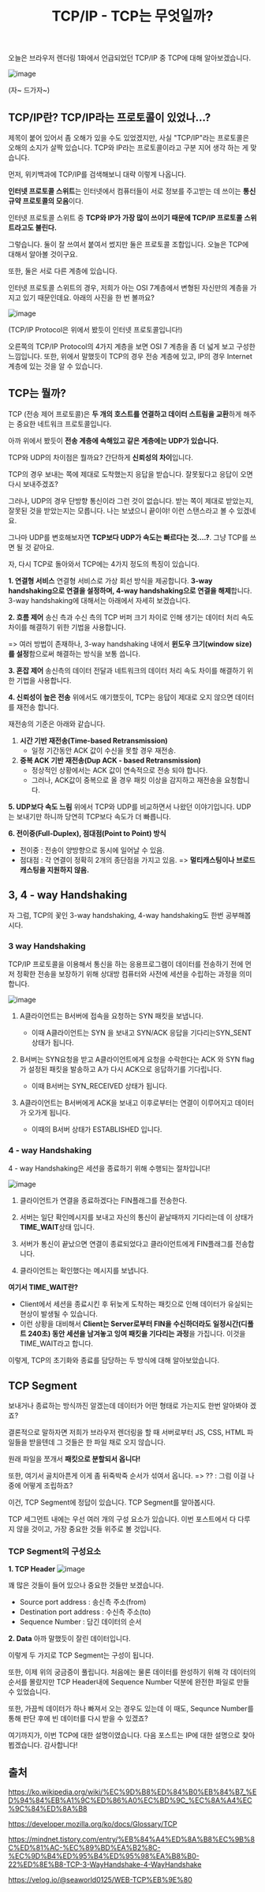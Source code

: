 ﻿---
published: true
title: "TCP/IP - TCP는 무엇일까?"
categories:
  - FrontEnd
tags:
  - FrontEnd
---

오늘은 브라우저 렌더링 1화에서 언급되었던 TCP/IP 중 TCP에 대해 알아보겠습니다.

![image](https://user-images.githubusercontent.com/60723373/174483029-65b85f4b-7fab-46d4-8a6c-60319b3e1039.png)

(자~ 드가자~)

## TCP/IP란? TCP/IP라는 프로토콜이 있었나...?

제목이 붙어 있어서 좀 오해가 있을 수도 있었겠지만, 사실 "TCP/IP"라는 프로토콜은 오해의 소지가 살짝 있습니다. TCP와 IP라는 프로토콜이라고 구분 지어 생각 하는 게 맞습니다.

먼저, 위키백과에 TCP/IP를 검색해보니 대략 이렇게 나옵니다.

**인터넷 프로토콜 스위트**는 인터넷에서 컴퓨터들이 서로 정보를 주고받는 데 쓰이는 **통신규약 프로토콜의 모음**이다.

인터넷 프로토콜 스위트 중 **TCP와 IP가 가장 많이 쓰이기 때문에 TCP/IP 프로토콜 스위트라고도 불린다.**

그렇습니다. 둘이 잘 쓰여서 붙여서 썼지만 둘은 프로토콜 조합입니다. 오늘은 TCP에 대해서 알아볼 것이구요.

또한, 둘은 서로 다른 계층에 있습니다.

인터넷 프로토콜 스위트의 경우, 저희가 아는 OSI 7계층에서 변형된 자신만의 계층을 가지고 있기 때문인데요. 아래의 사진을 한 번 볼까요?

![image](https://user-images.githubusercontent.com/60723373/174483755-cd141b88-9ecb-4252-ab66-fb0a83c8af6f.png)

(TCP/IP Protocol은 위에서 봤듯이 인터넷 프로토콜입니다!)

오른쪽의 TCP/IP Protocol의 4가지 계층을 보면 OSI 7 계층을 좀 더 넓게 보고 구성한 느낌입니다. 또한, 위에서 말했듯이 TCP의 경우 전송 계층에 있고, IP의 경우 Internet 계층에 있는 것을 알 수 있습니다.

## TCP는 뭘까?

TCP (전송 제어 프로토콜)은 **두 개의 호스트를 연결하고 데이터 스트림을 교환**하게 해주는 중요한 네트워크 프로토콜입니다.

아까 위에서 봤듯이 **전송 계층에 속해있고 같은 계층에는 UDP가 있습니다.**

TCP와 UDP의 차이점은 뭘까요? 간단하게 **신뢰성의 차이**입니다.

TCP의 경우 보내는 쪽에 제대로 도착했는지 응답을 받습니다. 잘못됬다고 응답이 오면 다시 보내주겠죠?

그러나, UDP의 경우 단방향 통신이라 그런 것이 없습니다. 받는 쪽이 제대로 받았는지, 잘못된 것을 받았는지는 모릅니다. 나는 보냈으니 끝이야! 이런 스탠스라고 볼 수 있겠네요.

그나마 UDP를 변호해보자면 **TCP보다 UDP가 속도는 빠르다는 것....?**. 그냥 TCP를 쓰면 될 것 같아요.

자, 다시 TCP로 돌아와서 TCP에는 4가지 정도의 특징이 있습니다.

**1. 연결형 서비스**
연결형 서비스로 가상 회선 방식을 제공합니다. **3-way handshaking으로 연결을 설정하며, 4-way handshaking으로 연결을 해제**합니다. 3-way handshaking에 대해서는 아래에서 자세히 보겠습니다.

**2. 흐름 제어**
송신 측과 수신 측의 TCP 버퍼 크기 차이로 인해 생기는 데이터 처리 속도 차이를 해결하기 위한 기법을 사용합니다.

=> 여러 방법이 존재하나, 3-way handshaking 내에서 **윈도우 크기(window size)를 설정**함으로써 해결하는 방식을 보통 씁니다.

**3. 혼잡 제어**
송신측의 데이터 전달과 네트워크의 데이터 처리 속도 차이를 해결하기 위한 기법을 사용합니다.

**4. 신뢰성이 높은 전송**
위에서도 얘기했듯이, TCP는 응답이 제대로 오지 않으면 데이터를 재전송 합니다.

재전송의 기준은 아래와 같습니다.

1. **시간 기반 재전송(Time-based Retransmission)**
   - 일정 기간동안 ACK 값이 수신을 못할 경우 재전송.
2. **중복 ACK 기반 재전송(Dup ACK - based Retransmission)**
   - 정상적인 상황에서는 ACK 값이 연속적으로 전송 되야 합니다.
   - 그러나, ACK값이 중복으로 올 경우 패킷 이상을 감지하고 재전송을 요청합니다.

**5. UDP보다 속도 느림**
위에서 TCP와 UDP를 비교하면서 나왔던 이야기입니다. UDP는 보내기만 하니까 당연히 TCP보다 속도가 더 빠릅니다.

**6. 전이중(Full-Duplex), 점대점(Point to Point) 방식**

- 전이중 : 전송이 양방향으로 동시에 일어날 수 있음.
- 점대점 : 각 연결이 정확히 2개의 종단점을 가지고 있음.
  => **멀티캐스팅이나 브로드캐스팅을 지원하지 않음.**

## 3, 4 - way Handshaking

자 그럼, TCP의 꽃인 3-way handshaking, 4-way handshaking도 한번 공부해봅시다.

### 3 way Handshaking

TCP/IP 프로토콜을 이용해서 통신을 하는 응용프로그램이 데이터를 전송하기 전에 먼저 정확한 전송을 보장하기 위해 상대방 컴퓨터와 사전에 세션을 수립하는 과정을 의미합니다.

![image](https://user-images.githubusercontent.com/60723373/174486712-408fb22e-ff8f-4017-8b58-070ed6e759c7.png)

1. A클라이언트는 B서버에 접속을 요청하는 SYN 패킷을 보냅니다.

   - 이때 A클라이언트는 SYN 을 보내고 SYN/ACK 응답을 기다리는SYN_SENT 상태가 됩니다.

2. B서버는 SYN요청을 받고 A클라이언트에게 요청을 수락한다는 ACK 와 SYN flag 가 설정된 패킷을 발송하고 A가 다시 ACK으로 응답하기를 기다립니다.

   - 이때 B서버는 SYN_RECEIVED 상태가 됩니다.

3. A클라이언트는 B서버에게 ACK을 보내고 이후로부터는 연결이 이루어지고 데이터가 오가게 됩니다.
   - 이때의 B서버 상태가 ESTABLISHED 입니다.

### 4 - way Handshaking

4 - way Handshaking은 세션을 종료하기 위해 수행되는 절차입니다!

![image](https://user-images.githubusercontent.com/60723373/174486962-63097255-802c-4197-bda8-b08f53e44e74.png)

1. 클라이언트가 연결을 종료하겠다는 FIN플래그를 전송한다.

2. 서버는 일단 확인메시지를 보내고 자신의 통신이 끝날때까지 기다리는데 이 상태가 **TIME_WAIT**상태 입니다.

3. 서버가 통신이 끝났으면 연결이 종료되었다고 클라이언트에게 FIN플래그를 전송합니다.

4. 클라이언트는 확인했다는 메시지를 보냅니다.

**여기서 TIME_WAIT란?**

- Client에서 세션을 종료시킨 후 뒤늦게 도착하는 패킷으로 인해 데이터가 유실되는 현상이 발생될 수 있습니다.
- 이런 상황을 대비해서 **Client는 Server로부터 FIN을 수신하더라도 일정시간(디폴트 240초) 동안 세션을 남겨놓고 잉여 패킷을 기다리는 과정**을 가집니다. 이것을 TIME_WAIT라고 합니다.

이렇게, TCP의 초기화와 종료를 담당하는 두 방식에 대해 알아보았습니다.

## TCP Segment

보내거나 종료하는 방식까진 알겠는데 데이터가 어떤 형태로 가는지도 한번 알아봐야 겠죠?

결론적으로 말하자면 저희가 브라우저 렌더링을 할 때 서버로부터 JS, CSS, HTML 파일들을 받을텐데 그 것들은 한 파일 채로 오지 않습니다.

원래 파일을 쪼개서 **패킷으로 분할되서 옵니다!**

또한, 여기서 골치아픈게 이게 좀 뒤죽박죽 순서가 섞여서 옵니다.
=> ?? : 그럼 이걸 나중에 어떻게 조립하죠?

이건, TCP Segment에 정답이 있습니다. TCP Segment를 알아봅시다.

TCP 세그먼트 내에는 우선 여러 개의 구성 요소가 있습니다. 이번 포스트에서 다 다루지 않을 것이고, 가장 중요한 것들 위주로 볼 것입니다.

### TCP Segment의 구성요소

**1. TCP Header**
![image](https://user-images.githubusercontent.com/60723373/174488356-b94411c1-2bb3-4a8e-99c2-b74d47b006e4.png)

꽤 많은 것들이 들어 있으나 중요한 것들만 보겠습니다.

- Source port address : 송신측 주소(from)
- Destination port address : 수신측 주소(to)
- Sequence Number : 담긴 데이터의 순서

**2. Data**
아까 말했듯이 잘린 데이터입니다.

이렇게 두 가지로 TCP Segment는 구성이 됩니다.

또한, 이제 위의 궁금증이 풀립니다. 처음에는 물론 데이터를 완성하기 위해 각 데이터의 순서를 몰랐지만 TCP Header내에 Sequence Number 덕분에 완전한 파일로 만들 수 있었습니다.

또한, 가끔씩 데이터가 하나 빠져서 오는 경우도 있는데 이 때도, Sequnce Number를 통해 판단 후에 빈 데이터를 다시 받을 수 있겠죠?

여기까지가, 이번 TCP에 대한 설명이였습니다. 다음 포스트는 IP에 대한 설명으로 찾아뵙겠습니다. 감사합니다!

## 출처

https://ko.wikipedia.org/wiki/%EC%9D%B8%ED%84%B0%EB%84%B7_%ED%94%84%EB%A1%9C%ED%86%A0%EC%BD%9C_%EC%8A%A4%EC%9C%84%ED%8A%B8

https://developer.mozilla.org/ko/docs/Glossary/TCP

https://mindnet.tistory.com/entry/%EB%84%A4%ED%8A%B8%EC%9B%8C%ED%81%AC-%EC%89%BD%EA%B2%8C-%EC%9D%B4%ED%95%B4%ED%95%98%EA%B8%B0-22%ED%8E%B8-TCP-3-WayHandshake-4-WayHandshake

https://velog.io/@seaworld0125/WEB-TCP%EB%9E%80
